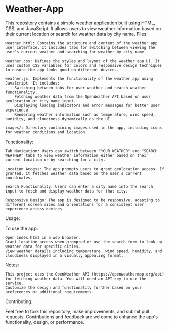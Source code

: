 # Weather-App
This repository contains a simple weather application built using HTML, CSS, and JavaScript. It allows users to view weather information based on their current location or search for weather data by city name.
Files:

    weather.html: Contains the structure and content of the weather app user interface. It includes tabs for switching between viewing the user's current weather and searching for weather by city name.

    weather.css: Defines the styles and layout of the weather app UI. It uses custom CSS variables for colors and responsive design techniques to ensure the app looks good on different devices.

    weather.js: Implements the functionality of the weather app using JavaScript. It includes:
        Switching between tabs for user weather and search weather functionality.
        Fetching weather data from the OpenWeather API based on user geolocation or city name input.
        Displaying loading indicators and error messages for better user experience.
        Rendering weather information such as temperature, wind speed, humidity, and cloudiness dynamically on the UI.

    images/: Directory containing images used in the app, including icons for weather conditions and location.

Functionality:

    Tab Navigation: Users can switch between "YOUR WEATHER" and "SEARCH WEATHER" tabs to view weather information either based on their current location or by searching for a city.

    Location Access: The app prompts users to grant geolocation access. If granted, it fetches weather data based on the user's current coordinates.

    Search Functionality: Users can enter a city name into the search input to fetch and display weather data for that city.

    Responsive Design: The app is designed to be responsive, adapting to different screen sizes and orientations for a consistent user experience across devices.

Usage:

To use the app:

    Open index.html in a web browser.
    Grant location access when prompted or use the search form to look up weather data for specific cities.
    View weather details including temperature, wind speed, humidity, and cloudiness displayed in a visually appealing format.

Notes:

    This project uses the OpenWeather API (https://openweathermap.org/api) for fetching weather data. You will need an API key to use the service.
    Customize the design and functionality further based on your preferences or additional requirements.

Contributing:

Feel free to fork this repository, make improvements, and submit pull requests. Contributions and feedback are welcome to enhance the app's functionality, design, or performance.
